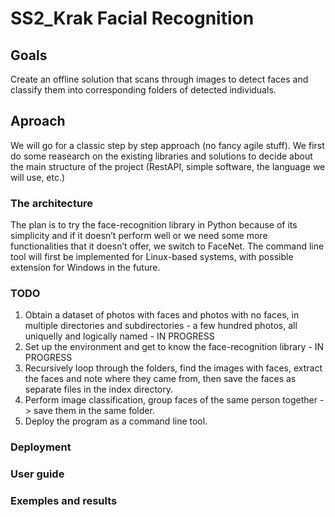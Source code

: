 # SS2_Krak Facial Recognition

## Goals
Create an offline solution that scans through images to detect faces and classify them into corresponding folders of detected individuals.

## Aproach
We will go for a classic step by step approach (no fancy agile stuff).
We first do some reasearch on the existing libraries and solutions to decide about the main structure of the project (RestAPI, simple software, the language we will use, etc.)

### The architecture
The plan is to try the face-recognition library in Python because of its simplicity and if it doesn’t perform well or we need some more functionalities that it doesn’t offer, we switch to FaceNet.
The command line tool will first be implemented for Linux-based systems, with possible extension for Windows in the future.

### TODO
1) Obtain a dataset of photos with faces and photos with no faces, in multiple directories and subdirectories - a few hundred photos, all uniquelly and logically named - IN PROGRESS
2) Set up the environment and get to know the face-recognition library - IN PROGRESS
3) Recursively loop through the folders, find the images with faces, extract the faces and note where they came from, then save the faces as separate files in the index directory.
4) Perform image classification, group faces of the same person together -> save them in the same folder. 
5) Deploy the program as a command line tool.

### Deployment

### User guide

### Exemples and results
